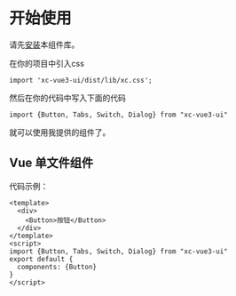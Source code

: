 # 开始使用
请先[安装](#/doc/install)本组件库。

在你的项目中引入css

```
import 'xc-vue3-ui/dist/lib/xc.css';
```

然后在你的代码中写入下面的代码

```
import {Button, Tabs, Switch, Dialog} from "xc-vue3-ui"
```

就可以使用我提供的组件了。

## Vue 单文件组件

代码示例：

```
<template>
  <div>
    <Button>按钮</Button>
  </div>
</template>
<script>
import {Button, Tabs, Switch, Dialog} from "xc-vue3-ui"
export default {
  components: {Button}
}
</script>
```